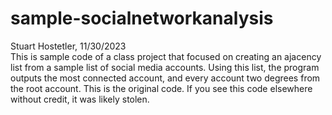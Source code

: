 # sample-socialnetworkanalysis
Stuart Hostetler, 11/30/2023 <br>
This is sample code of a class project that focused on creating an ajacency list from a sample list of social media accounts. Using this list, the program outputs the most connected account, and every account two degrees from the root account. This is the original code. If you see this code elsewhere without credit, it was likely stolen.
